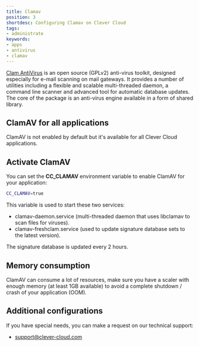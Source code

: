 ```yaml
---
title: Clamav
position: 3
shortdesc: Configuring Clamav on Clever Cloud
tags:
- administrate
keywords:
- apps
- antivirus
- clamav
---
```


[Clam AntiVirus](https://www.clamav.net/) is an open source (GPLv2) anti-virus toolkit, designed especially for e-mail scanning on mail gateways. It provides a number of utilities including a flexible and scalable multi-threaded daemon, a command line scanner and advanced tool for automatic database updates. The core of the package is an anti-virus engine available in a form of shared library.

## ClamAV for all applications
ClamAV is not enabled by default but it's available for all Clever Cloud applications.

## Activate ClamAV
You can set the **CC_CLAMAV** environment variable to enable ClamAV for your application:

```bash
CC_CLAMAV=true
```

This variable is used to start these two services: 
  * clamav-daemon.service (multi-threaded daemon that uses libclamav to scan files for viruses).
  * clamav-freshclam.service (used to update signature database sets to the latest version).

The signature database is updated every 2 hours.

## Memory consumption
ClamAV can consume a lot of resources, make sure you have a scaler with enough memory (at least 1GB available) to avoid a complete shutdown / crash of your application (OOM).

## Additional configurations
If you have special needs, you can make a request on our technical support:
  * <support@clever-cloud.com>
